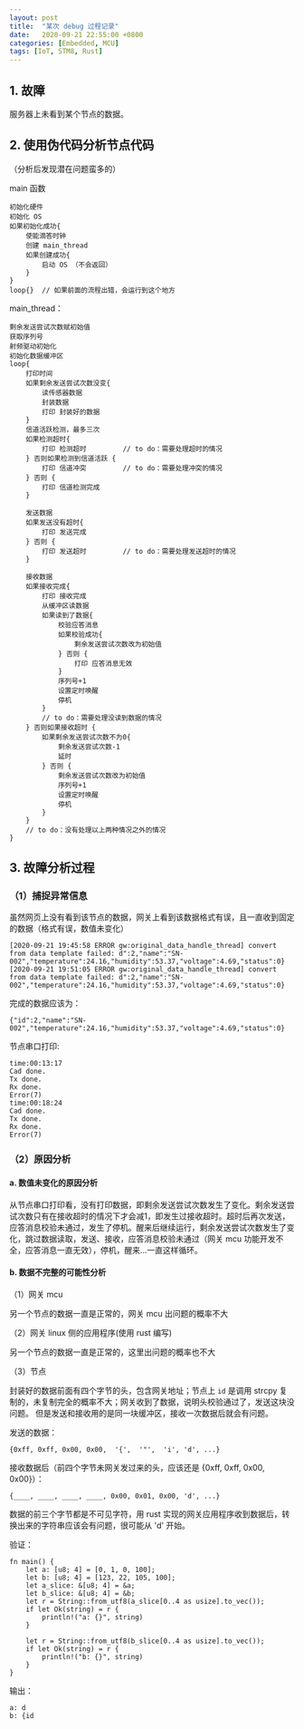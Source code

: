 ```yaml
---
layout: post
title:  "某次 debug 过程记录"
date:   2020-09-21 22:55:00 +0800
categories: [Embedded, MCU]
tags: [IoT, STM8, Rust]
---
```


## 1. 故障

服务器上未看到某个节点的数据。

## 2. 使用伪代码分析节点代码

（分析后发现潜在问题蛮多的）

main 函数

```
初始化硬件
初始化 OS
如果初始化成功{
	使能滴答时钟
	创建 main_thread
	如果创建成功{
		启动 OS （不会返回）
	}
}
loop{}	// 如果前面的流程出错，会运行到这个地方
```

main_thread：

```
剩余发送尝试次数赋初始值
获取序列号
射频驱动初始化
初始化数据缓冲区
loop{
	打印时间
	如果剩余发送尝试次数没变{
		读传感器数据
		封装数据
		打印 封装好的数据
	}
	信道活跃检测，最多三次
	如果检测超时{
		打印 检测超时			// to do：需要处理超时的情况
	} 否则如果检测到信道活跃 {
		打印 信道冲突			// to do：需要处理冲突的情况
	} 否则 {
		打印 信道检测完成
	}
	
	发送数据
	如果发送没有超时{
		打印 发送完成
	} 否则 {
		打印 发送超时			// to do：需要处理发送超时的情况
	}
	
	接收数据
	如果接收完成{
		打印 接收完成
		从缓冲区读数据
		如果读到了数据{
			校验应答消息
			如果校验成功{
				剩余发送尝试次数改为初始值
			} 否则 {
				打印 应答消息无效
			}
			序列号+1
			设置定时唤醒
			停机
		}
		// to do：需要处理没读到数据的情况
	} 否则如果接收超时 {
		如果剩余发送尝试次数不为0{
			剩余发送尝试次数-1
			延时
		} 否则 {
			剩余发送尝试次数改为初始值
			序列号+1
			设置定时唤醒
			停机
		}
	}
	// to do：没有处理以上两种情况之外的情况
}
```

## 3. 故障分析过程

### （1）捕捉异常信息

虽然网页上没有看到该节点的数据，网关上看到该数据格式有误，且一直收到固定的数据（格式有误，数值未变化）

```
[2020-09-21 19:45:58 ERROR gw:original_data_handle_thread] convert from data template failed: d":2,"name":"SN-002","temperature":24.16,"humidity":53.37,"voltage":4.69,"status":0}
[2020-09-21 19:51:05 ERROR gw:original_data_handle_thread] convert from data template failed: d":2,"name":"SN-002","temperature":24.16,"humidity":53.37,"voltage":4.69,"status":0}
```
完成的数据应该为：
```
{"id":2,"name":"SN-002","temperature":24.16,"humidity":53.37,"voltage":4.69,"status":0}
```
节点串口打印:
```
time:00:13:17
Cad done.
Tx done.
Rx done.
Error(7)
time:00:18:24
Cad done.
Tx done.
Rx done.
Error(7)
```

### （2）原因分析

#### a. 数值未变化的原因分析

从节点串口打印看，没有打印数据，即剩余发送尝试次数发生了变化。剩余发送尝试次数只有在接收超时的情况下才会减1，即发生过接收超时。超时后再次发送，应答消息校验未通过，发生了停机。醒来后继续运行，剩余发送尝试次数发生了变化，跳过数据读取，发送、接收，应答消息校验未通过（网关 mcu 功能开发不全，应答消息一直无效），停机，醒来...一直这样循环。

#### b. 数据不完整的可能性分析
（1）网关 mcu

另一个节点的数据一直是正常的，网关 mcu 出问题的概率不大

（2）网关 linux 侧的应用程序(使用 rust 编写)

另一个节点的数据一直是正常的，这里出问题的概率也不大

（3）节点

封装好的数据前面有四个字节的头，包含网关地址；节点上 `id` 是调用 strcpy 复制的，未复制完全的概率不大；网关收到了数据，说明头校验通过了，发送这块没问题。
但是发送和接收用的是同一块缓冲区，接收一次数据后就会有问题。

发送的数据：
```
{0xff, 0xff, 0x00, 0x00,  '{',  '"',  'i', 'd', ...}
```

接收数据后（前四个字节未网关发过来的头，应该还是 {0xff, 0xff, 0x00, 0x00}）：
```
{____, ____, ____, ____, 0x00, 0x01, 0x00, 'd', ...}
```

数据的前三个字节都是不可见字符，用 rust 实现的网关应用程序收到数据后，转换出来的字符串应该会有问题，很可能从 'd' 开始。

验证：
```
fn main() {
    let a: [u8; 4] = [0, 1, 0, 100];
    let b: [u8; 4] = [123, 22, 105, 100];
    let a_slice: &[u8; 4] = &a;
    let b_slice: &[u8; 4] = &b;
    let r = String::from_utf8(a_slice[0..4 as usize].to_vec());
    if let Ok(string) = r {
        println!("a: {}", string)
    }

    let r = String::from_utf8(b_slice[0..4 as usize].to_vec());
    if let Ok(string) = r {
        println!("b: {}", string)
    }
}
```
输出：
```
a: d
b: {id
```




